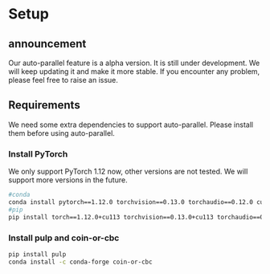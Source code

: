 # Setup

## announcement

Our auto-parallel feature is a alpha version. It is still under development. We will keep updating it and make it more stable. If you encounter any problem, please feel free to raise an issue.

## Requirements

We need some extra dependencies to support auto-parallel. Please install them before using auto-parallel.

### Install PyTorch

We only support PyTorch 1.12 now, other versions are not tested. We will support more versions in the future.

```bash
#conda
conda install pytorch==1.12.0 torchvision==0.13.0 torchaudio==0.12.0 cudatoolkit=11.3 -c pytorch
#pip
pip install torch==1.12.0+cu113 torchvision==0.13.0+cu113 torchaudio==0.12.0 --extra-index-url https://download.pytorch.org/whl/cu113
```

### Install pulp and coin-or-cbc

```bash
pip install pulp
conda install -c conda-forge coin-or-cbc
```